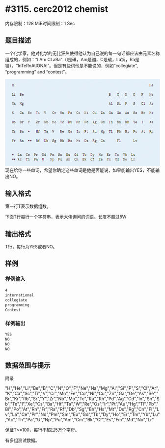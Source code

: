 # #3115. cerc2012 chemist

内存限制：128 MiB时间限制：1 Sec

## 题目描述

一个化学家，他对化学的无比狂热使得他认为自己说的每一句话都应该由元素名称组成的，例如：&ldquo;I Am CLaRa&rdquo;（I是碘，Am是镅，C是碳，La镧，Ra是镭），&ldquo;InTeRnAtIONAl&rdquo;。但是有些词他是不能说的，例如&ldquo;collegiate&rdquo;, &ldquo;programming&rdquo; and &ldquo;contest&rdquo;。

![](upload/201304/11.jpg)
现在给你一些单词，希望你确定这些单词是他是否能说，如果能输出YES，不能输出NO。

## 输入格式

第一行T表示数据组数。

下面T行每行一个字符串，表示大伟询问的词语。长度不超过5W

## 输出格式

T行，每行为YES或者NO。

## 样例

### 样例输入

    
    4
    international
    collegiate
    programming
    Contest
    
     
    
    
    

### 样例输出

    
    YES
    NO
    NO
    NO
    
     
    
    
    

## 数据范围与提示

附录

"H","He","Li","Be","B","C","N","O","F","Ne","Na","Mg","Al","Si","P","S","Cl","Ar","K","Ca","Sc","Ti","V","Cr","Mn","Fe","Co","Ni","Cu","Zn","Ga","Ge","As","Se","Br","Kr","Rb","Sr","Y","Zr","Nb","Mo","Tc","Ru","Rh","Pd","Ag","Cd","In","Sn","Sb","Te","I","Xe","Cs","Ba","Hf","Ta","W","Re","Os","Ir","Pt","Au","Hg","Tl","Pb","Bi","Po","At","Rn","Fr","Ra","Rf","Db","Sg","Bh","Hs","Mt","Ds","Rg","Cn","Fl","Lv","La","Ce","Pr","Nd","Pm","Sm","Eu","Gd","Tb","Dy","Ho","Er","Tm","Yb","Lu","Ac","Th","Pa","U","Np","Pu","Am","Cm","Bk","Cf","Es","Fm","Md","No","Lr"

 

保证T<=100，每行不超过5万个字母。

有多组测试数据。
